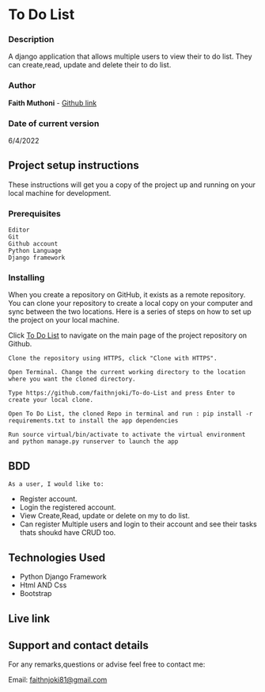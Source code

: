 # To Do List

### Description

A django application that allows multiple users to view their to do list. They can  create,read, update  and delete their  to do list.


### Author

**Faith Muthoni** - [Github link](https://github.com/faithnjoki/To-do-List)


### Date of current version

6/4/2022


## Project setup instructions

These instructions will get you a copy of the project up and running on your local machine for development.


### Prerequisites

```
Editor
Git
Github account
Python Language
Django framework

```


### Installing

When you create a repository on GitHub, it exists as a remote repository. You can clone your repository to create a local copy on your computer and sync between the two locations. Here is a series of steps on how to set up the project on your local machine.

Click [To Do List](https://github.com/faithnjoki/To-do-List) to navigate on the main page of the project repository on Github.

```
Clone the repository using HTTPS, click "Clone with HTTPS".
```

```
Open Terminal. Change the current working directory to the location where you want the cloned directory.
```

```
Type https://github.com/faithnjoki/To-do-List and press Enter to create your local clone.

```

```
Open To Do List, the cloned Repo in terminal and run : pip install -r requirements.txt to install the app dependencies

```

```
Run source virtual/bin/activate to activate the virtual environment and python manage.py runserver to launch the app

```


## BDD
    As a user, I would like to:
- Register  account.
- Login the registered account. 
- View Create,Read, update or delete on my to do list.
- Can register Multiple users and login to their account and see their tasks thats shoukd have CRUD too.



## Technologies Used
- Python Django Framework
- Html AND Css
- Bootstrap


## Live link


## Support and contact details

For any remarks,questions or advise feel free to contact me:

Email: faithnjoki81@gmail.com

